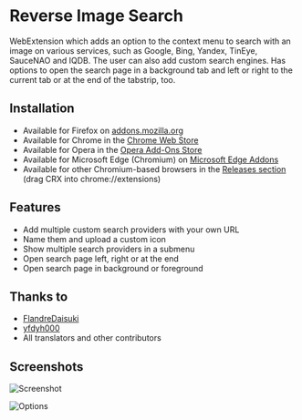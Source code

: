 Reverse Image Search
================================
WebExtension which adds an option to the context menu to search with an image on various services, such as Google, Bing, Yandex, TinEye, SauceNAO and IQDB. The user can also add custom search engines. Has options to open the search page in a background tab and left or right to the current tab or at the end of the tabstrip, too.

## Installation
* Available for Firefox on [addons.mozilla.org](https://addons.mozilla.org/firefox/addon/image-reverse-search/)
* Available for Chrome in the [Chrome Web Store](https://chrome.google.com/webstore/detail/reverse-image-search/cdgbjhkjjghbjjikgjkkpljlmnpcakco)
* Available for Opera in the [Opera Add-Ons Store](https://addons.opera.com/extensions/details/image-reverse-search/)
* Available for Microsoft Edge (Chromium) on [Microsoft Edge Addons](https://microsoftedge.microsoft.com/addons/detail/ibmfjngadieonblglgamabghhaimfldg)
* Available for other Chromium-based browsers in the [Releases section](https://github.com/Brawl345/Image-Reverse-Search-with-Google/releases) (drag CRX into chrome://extensions)

## Features
* Add multiple custom search providers with your own URL
* Name them and upload a custom icon
* Show multiple search providers in a submenu
* Open search page left, right or at the end
* Open search page in background or foreground

## Thanks to
* [FlandreDaisuki](https://github.com/Brawl345/Image-Reverse-Search-WebExtension/issues?q=is%3Apr+author%3AFlandreDaisuki)
* [yfdyh000](https://github.com/Brawl345/Image-Reverse-Search-WebExtension/issues?q=is%3Apr+author%3Ayfdyh000)
* All translators and other contributors

## Screenshots
![Screenshot](https://raw.githubusercontent.com/Brawl345/Image-Reverse-Search-with-Google/master/screenshot.png)

![Options](https://raw.githubusercontent.com/Brawl345/Image-Reverse-Search-with-Google/master/options.png)
